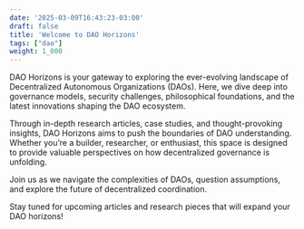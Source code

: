 ```yaml
---
date: '2025-03-09T16:43:23-03:00'
draft: false
title: 'Welcome to DAO Horizons'
tags: ["dao"]
weight: 1_000
---
```


DAO Horizons is your gateway to exploring the ever-evolving landscape of Decentralized Autonomous Organizations (DAOs). Here, we dive deep into governance models, security challenges, philosophical foundations, and the latest innovations shaping the DAO ecosystem.

Through in-depth research articles, case studies, and thought-provoking insights, DAO Horizons aims to push the boundaries of DAO understanding. Whether you’re a builder, researcher, or enthusiast, this space is designed to provide valuable perspectives on how decentralized governance is unfolding.

Join us as we navigate the complexities of DAOs, question assumptions, and explore the future of decentralized coordination.

Stay tuned for upcoming articles and research pieces that will expand your DAO horizons!

